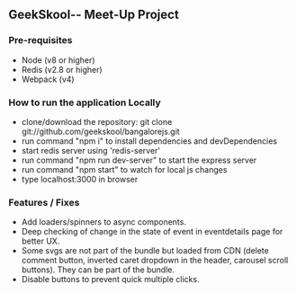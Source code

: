 ## GeekSkool-- Meet-Up Project

 ### Pre-requisites
 
 * Node (v8 or higher)
 * Redis (v2.8 or higher)
 * Webpack (v4)

 ### How to run the application Locally
 
 * clone/download the repository: git clone git://github.com/geekskool/bangalorejs.git
 * run command "npm i" to install dependencies and devDependencies
 * start redis server using 'redis-server'
 * run command "npm run dev-server" to start the express server
 * run command "npm start" to watch for local js changes
 * type localhost:3000 in browser

### Features / Fixes
* Add loaders/spinners to async components.
* Deep checking of change in the state of event in eventdetails page for better UX.
* Some svgs are not part of the bundle but loaded from CDN (delete comment button, inverted caret dropdown in the header, carousel scroll buttons). They can be part of the bundle.
* Disable buttons to prevent quick multiple clicks.
